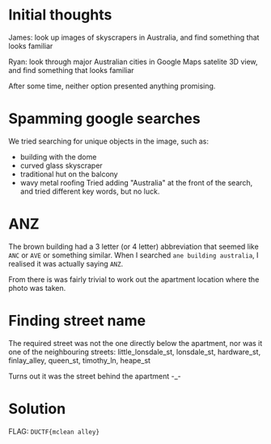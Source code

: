 # Initial thoughts
James: look up images of skyscrapers in Australia, and find something that looks familiar

Ryan: look through major Australian cities in Google Maps satelite 3D view, and find something that looks familiar

After some time, neither option presented anything promising.

# Spamming google searches
We tried searching for unique objects in the image, such as:
 - building with the dome
 - curved glass skyscraper
 - traditional hut on the balcony
 - wavy metal roofing
Tried adding "Australia" at the front of the search, and tried different key words, but no luck.

# ANZ
The brown building had a 3 letter (or 4 letter) abbreviation that seemed like `ANC` or `AVE` or something similar. When I searched `ane building australia`, I realised it was actually saying `ANZ`.

From there is was fairly trivial to work out the apartment location where the photo was taken.

# Finding street name
The required street was not the one directly below the apartment, nor was it one of the neighbouring streets: little_lonsdale_st, lonsdale_st, hardware_st, finlay_alley, queen_st, timothy_ln, heape_st

Turns out it was the street behind the apartment -_-

# Solution
FLAG: `DUCTF{mclean alley}`
